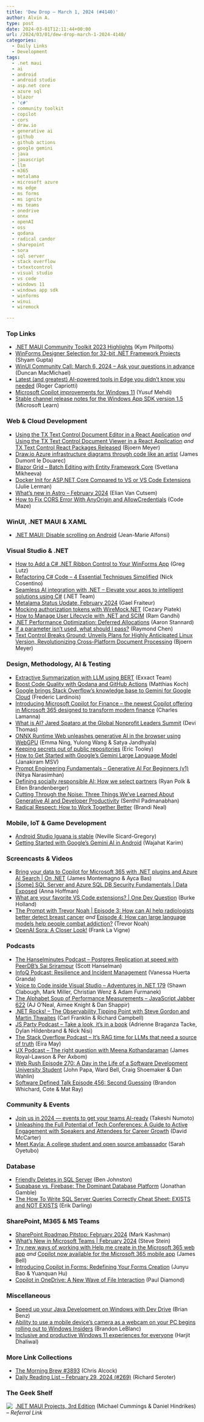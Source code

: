 ```yaml
---
title: 'Dew Drop – March 1, 2024 (#4140)'
author: Alvin A.
type: post
date: 2024-03-01T12:11:44+00:00
url: /2024/03/01/dew-drop-march-1-2024-4140/
categories:
  - Daily Links
  - Development
tags:
  - .net maui
  - ai
  - android
  - android studio
  - asp.net core
  - azure sql
  - blazor
  - 'c#'
  - community toolkit
  - copilot
  - cors
  - draw.io
  - generative ai
  - github
  - github actions
  - google gemini
  - java
  - javascript
  - llm
  - m365
  - metalama
  - microsoft azure
  - ms edge
  - ms forms
  - ms ignite
  - ms teams
  - onedrive
  - onnx
  - openAI
  - oss
  - qodana
  - radical candor
  - sharepoint
  - sora
  - sql server
  - stack overflow
  - txtextcontrol
  - visual studio
  - vs code
  - windows 11
  - windows app sdk
  - winforms
  - winui
  - wiremock

---
```

### <a name="top"></a>Top Links

  * <a href="https://devblogs.microsoft.com/dotnet/dotnet-maui-community-toolkit-2023-highlights/" target="_blank" rel="noopener">.NET MAUI Community Toolkit 2023 Highlights</a> (Kym Phillpotts)
  * <a href="https://devblogs.microsoft.com/visualstudio/winforms-designer-selection-for-32-bit-net-framework-projects/" target="_blank" rel="noopener">WinForms Designer Selection for 32-bit .NET Framework Projects</a> (Shyam Gupta)
  * <a href="https://github.com/microsoft/microsoft-ui-xaml/discussions/9361" target="_blank" rel="noopener">WinUI Community Call: March 6, 2024 &#8211; Ask your questions in advance</a> (Duncan MacMichael)
  * <a href="https://blogs.windows.com/msedgedev/2024/02/29/ai-powered-tools-in-edge/" target="_blank" rel="noopener">Latest (and greatest) AI-powered tools in Edge you didn’t know you needed</a> (Roger Capriotti)
  * <a href="https://blogs.windows.com/windowsexperience/2024/02/29/microsoft-copilot-improvements-for-windows-11/" target="_blank" rel="noopener">Microsoft Copilot improvements for Windows 11</a> (Yusuf Mehdi)
  * <a href="https://learn.microsoft.com/en-us/windows/apps/windows-app-sdk/stable-channel#version-15" target="_blank" rel="noopener">Stable channel release notes for the Windows App SDK version 1.5</a> (Microsoft Learn)



### <a name="web"></a>Web & Cloud Development

  * <a href="https://www.textcontrol.com/blog/2024/02/29/using-the-tx-text-control-document-editor-in-a-react-application/" target="_blank" rel="noopener">Using the TX Text Control Document Editor in a React Application</a> _and_ <a href="https://www.textcontrol.com/blog/2024/02/29/using-the-tx-text-control-document-viewer-in-a-react-application/" target="_blank" rel="noopener">Using the TX Text Control Document Viewer in a React Application</a> _and_ <a href="https://www.textcontrol.com/blog/2024/02/29/tx-text-control-react-packages-released/" target="_blank" rel="noopener">TX Text Control React Packages Released</a> (Bjoern Meyer)
  * <a href="https://techcommunity.microsoft.com/t5/azure-developer-community-blog/draw-io-azure-infrastructure-diagrams-through-code-like-an/ba-p/4071316" target="_blank" rel="noopener">Draw.io Azure infrastructure diagrams through code like an artist</a> (James Dumont le Douarec)
  * <a href="https://community.devexpress.com/blogs/aspnet/archive/2024/02/29/blazor-grid-batch-editing-with-entity-framework-core.aspx" target="_blank" rel="noopener">Blazor Grid &#8211; Batch Editing with Entity Framework Core</a> (Svetlana Mikheeva)
  * <a href="https://thedatafarm.com/docker/docker-init-for-asp-net-core-compared-to-vs-or-vs-code-extensions/" target="_blank" rel="noopener">Docker Init for ASP.NET Core Compared to VS or VS Code Extensions</a> (Julie Lerman)
  * <a href="https://astro.build/blog/whats-new-february-2024/" target="_blank" rel="noopener">What&#8217;s new in Astro &#8211; February 2024</a> (Elian Van Cutsem)
  * <a href="https://code-maze.com/aspnetcore-how-to-fix-cors-error-with-anyorigin-and-allowcredentials/" target="_blank" rel="noopener">How to Fix CORS Error With AnyOrigin and AllowCredentials</a> (Code Maze)



### <a name="silverlight"></a>WinUI, .NET MAUI & XAML

  * <a href="https://www.sharpnado.com/net-maui-disable-scrolling-on-android/" target="_blank" rel="noopener">.NET MAUI: Disable scrolling on Android</a> (Jean-Marie Alfonsi)



### <a name="dotnet"></a>Visual Studio & .NET

  * <a href="https://developer.mescius.com/blogs/how-to-add-a-c-sharp-net-ribbon-control-to-your-winforms-app" target="_blank" rel="noopener">How to Add a C# .NET Ribbon Control to Your WinForms App</a> (Greg Lutz)
  * <a href="https://www.devleader.ca/2024/02/29/refactoring-c-code-4-essential-techniques-simplified/" target="_blank" rel="noopener">Refactoring C# Code – 4 Essential Techniques Simplified</a> (Nick Cosentino)
  * <a href="https://dotnet.microsoft.com/en-us/apps/machinelearning-ai" target="_blank" rel="noopener">Seamless AI integration with .NET &#8211; Elevate your apps to intelligent solutions using C#</a> (.NET Team)
  * <a href="https://blog.postsharp.net/metalama-status-update-2024-02.html" target="_blank" rel="noopener">Metalama Status Update, February 2024</a> (Gael Fraiteur)
  * <a href="https://cezarypiatek.github.io/post/mocking-authorization-tokens/" target="_blank" rel="noopener">Mocking authorization tokens with WireMock.NET</a> (Cezary Piatek)
  * <a href="https://developer.okta.com/blog/2024/02/29/net-scim" target="_blank" rel="noopener">How to Manage User Lifecycle with .NET and SCIM</a> (Ram Gandhi)
  * <a href="https://petabridge.com/blog/net-performance-deferred-allocation/" target="_blank" rel="noopener">.NET Performance Optimization: Deferred Allocations</a> (Aaron Stannard)
  * <a href="https://devblogs.microsoft.com/oldnewthing/20240229-00/?p=109463" target="_blank" rel="noopener">If a parameter isn’t used, what should I pass?</a> (Raymond Chen)
  * <a href="https://www.textcontrol.com/blog/2024/02/29/text-control-breaks-ground-unveils-plans-for-highly-anticipated-linux-version-revolutionizing-cross-platform-document-processing/" target="_blank" rel="noopener">Text Control Breaks Ground: Unveils Plans for Highly Anticipated Linux Version, Revolutionizing Cross-Platform Document Processing</a> (Bjoern Meyer)



### <a name="design"></a>Design, Methodology, AI & Testing

  * <a href="https://www.exxactcorp.com/blog/deep-learning/extractive-summarization-with-llm-using-bert" target="_blank" rel="noopener">Extractive Summarization with LLM using BERT</a> (Exxact Team)
  * <a href="https://blog.jetbrains.com/dotnet/2024/02/29/boost-code-quality-with-qodana-and-github-actions/" target="_blank" rel="noopener">Boost Code Quality with Qodana and GitHub Actions</a> (Matthias Koch)
  * <a href="https://techcrunch.com/2024/02/29/google-brings-stack-overflows-knowledge-base-to-gemini/" target="_blank" rel="noopener">Google brings Stack Overflow’s knowledge base to Gemini for Google Cloud</a> (Frederic Lardinois)
  * <a href="https://blogs.microsoft.com/blog/2024/02/29/introducing-microsoft-copilot-for-finance-the-newest-copilot-offering-in-microsoft-365-designed-to-transform-modern-finance/" target="_blank" rel="noopener">Introducing Microsoft Copilot for Finance – the newest Copilot offering in Microsoft 365 designed to transform modern finance</a> (Charles Lamanna)
  * <a href="https://techcommunity.microsoft.com/t5/nonprofit-community-blog/what-is-ai-jared-spataro-at-the-global-nonprofit-leaders-summit/ba-p/4070894" target="_blank" rel="noopener">What is AI? Jared Spataro at the Global Nonprofit Leaders Summit</a> (Devi Thomas)
  * <a href="https://cloudblogs.microsoft.com/opensource/2024/02/29/onnx-runtime-web-unleashes-generative-ai-in-the-browser-using-webgpu/" target="_blank" rel="noopener">ONNX Runtime Web unleashes generative AI in the browser using WebGPU</a> (Emma Ning, Yulong Wang & Satya Jandhyala)
  * <a href="https://github.blog/2024-02-29-keeping-secrets-out-of-public-repositories/" target="_blank" rel="noopener">Keeping secrets out of public repositories</a> (Eric Tooley)
  * <a href="https://thenewstack.io/how-to-get-started-with-googles-gemini-large-language-model/" target="_blank" rel="noopener">How to Get Started with Google’s Gemini Large Language Model</a> (Janakiram MSV)
  * <a href="https://dev.to/azure/prompt-engineering-fundamentals-generative-ai-for-beginners-v1-1kii" target="_blank" rel="noopener">Prompt Engineering Fundamentals &#8211; Generative AI For Beginners (v1)</a> (Nitya Narasimhan)
  * <a href="https://stackoverflow.blog/2024/02/29/defining-socially-responsible-ai-how-we-select-api-partners/" target="_blank" rel="noopener">Defining socially responsible AI: How we select partners</a> (Ryan Polk & Ellen Brandenberger)
  * <a href="https://innovation.ebayinc.com/tech/features/cutting-through-the-noise-three-things-weve-learned-about-generative-ai-and-developer-productivity/" target="_blank" rel="noopener">Cutting Through the Noise: Three Things We&#8217;ve Learned About Generative AI and Developer Productivity</a> (Senthil Padmanabhan)
  * <a href="https://www.radicalcandor.com/blog/radical-respect/" target="_blank" rel="noopener">Radical Respect: How to Work Together Better</a> (Brandi Neal)



### <a name="mobile"></a>Mobile, IoT & Game Development

  * <a href="http://android-developers.googleblog.com/2024/02/android-studio-iguana-is-stable.html" target="_blank" rel="noopener">Android Studio Iguana is stable</a> (Neville Sicard-Gregory)
  * <a href="https://medium.com/codechai/getting-started-with-googles-gemini-ai-in-android-4040abcc6391?source=rss----fc8393e7239---4" target="_blank" rel="noopener">Getting Started with Google’s Gemini AI in Android</a> (Wajahat Karim)



### <a name="videos"></a>Screencasts & Videos

  * <a href="http://www.youtube.com/watch?v=DvqnTunnJkQ" target="_blank" rel="noopener">Bring your data to Copilot for Microsoft 365 with .NET plugins and Azure AI Search | On .NET</a> (James Montemagno & Ayca Bas)
  * <a href="http://www.youtube.com/watch?v=-XX2V_4-uZw" target="_blank" rel="noopener">[Some] SQL Server and Azure SQL DB Security Fundamentals | Data Exposed</a> (Anna Hoffman)
  * <a href="http://www.youtube.com/watch?v=mon_yn2eZOM" target="_blank" rel="noopener">What are your favorite VS Code extensions? | One Dev Question</a> (Burke Holland)
  * <a href="https://www.microsoft.com/en-us/research/video/the-prompt-with-trevor-noah-episode-3-how-can-ai-help-radiologists-better-detect-breast-cancer/" target="_blank" rel="noopener">The Prompt with Trevor Noah | Episode 3: How can AI help radiologists better detect breast cancer</a> _and_ <a href="https://www.microsoft.com/en-us/research/video/the-prompt-with-trevor-noah-episode-4-how-can-large-language-models-help-people-combat-addiction/" target="_blank" rel="noopener">Episode 4: How can large language models help people combat addiction?</a> (Trevor Noah)
  * <a href="https://www.franksworld.com/2024/02/29/openai-sora-a-closer-look/?utm_source=rss&utm_medium=rss&utm_campaign=openai-sora-a-closer-look" target="_blank" rel="noopener">OpenAI Sora: A Closer Look!</a> (Frank La Vigne)



### <a name="podcasts"></a>Podcasts

  * <a href="https://www.hanselminutes.com/934/postgres-replication-at-speed-with-peerdbs-sai-srirampur" target="_blank" rel="noopener">The Hanselminutes Podcast &#8211; Postgres Replication at speed with PeerDB&#8217;s Sai Srirampur</a> (Scott Hanselman)
  * <a href="https://www.infoq.com/podcasts/incident-management-resilience/" target="_blank" rel="noopener">InfoQ Podcast: Resilience and Incident Management</a> (Vanessa Huerta Granda)
  * <a href="https://topenddevs.com/podcasts/adventures-in-net/episodes/voice-to-code-inside-visual-studio-net-179" target="_blank" rel="noopener">Voice to Code inside Visual Studio &#8211; Adventures in .NET 179</a> (Shawn Clabough, Mark Miller, Christian Wenz & Adam Furmanek)
  * <a href="https://topenddevs.com/podcasts/javascript-jabber/episodes/the-alphabet-soup-of-performance-measurements-jsj-622" target="_blank" rel="noopener">The Alphabet Soup of Performance Measurements &#8211; JavaScript Jabber 622</a> (AJ O&#8217;Neal, Aimee Knight & Dan Shappir)
  * <a href="https://www.spreaker.com/episode/the-observability-tipping-point-with-steve-gordon-and-martin-thwaites--58872584" target="_blank" rel="noopener">.NET Rocks! &#8211; The Observability Tipping Point with Steve Gordon and Martin Thwaites</a> (Carl Franklin & Richard Campbell)
  * <a href="https://changelog.com/jsparty/314" target="_blank" rel="noopener">JS Party Podcast &#8211; Take a look, it&#8217;s in a book</a> (Adrienne Braganza Tacke, Dylan Hildenbrand & Nick Nisi)
  * <a href="https://stackoverflow.blog/2024/03/01/it-s-rag-time-for-llms-that-need-a-source-of-truth/" target="_blank" rel="noopener">The Stack Overflow Podcast &#8211; It’s RAG time for LLMs that need a source of truth</a> (Eira May)
  * <a href="https://uxpodcast.com/322-right-question-meena-kothandaraman/" target="_blank" rel="noopener">UX Podcast &#8211; The right question with Meena Kothandaraman</a> (James Royal-Lawson & Per Axbom)
  * <a href="https://www.webrush.io/episodes/episode-270-a-day-in-the-life-of-a-software-development-university-student" target="_blank" rel="noopener">Web Rush Episode 270: A Day in the Life of a Software Development University Student</a> (John Papa, Ward Bell, Craig Shoemaker & Dan Wahlin)
  * <a href="https://www.softwaredefinedtalk.com/456" target="_blank" rel="noopener">Software Defined Talk Episode 456: Second Guessing</a> (Brandon Whichard, Cote & Mat Ray)



### <a name="events"></a>Community & Events

  * <a href="https://blogs.microsoft.com/blog/2024/02/28/join-us-in-2024-events-to-get-your-teams-ai-ready/" target="_blank" rel="noopener">Join us in 2024 — events to get your teams AI-ready</a> (Takeshi Numoto)
  * <a href="https://dotnettips.wordpress.com/2024/03/01/unleashing-the-full-potential-of-tech-conferences-a-guide-to-active-engagement-with-speakers-and-attendees-for-career-growth/" target="_blank" rel="noopener">Unleashing the Full Potential of Tech Conferences: A Guide to Active Engagement with Speakers and Attendees for Career Growth</a> (David McCarter)
  * <a href="https://github.blog/2024-02-29-meet-kayla-a-college-student-and-open-source-ambassador/" target="_blank" rel="noopener">Meet Kayla: A college student and open source ambassador</a> (Sarah Oyetubo)



### <a name="sql"></a>Database

  * <a href="https://www.red-gate.com/simple-talk/blogs/friendly-deletes-in-sql-server/" target="_blank" rel="noopener">Friendly Deletes in SQL Server</a> (Ben Johnston)
  * <a href="https://www.telerik.com/blogs/supabase-vs-firebase-dominant-database-platform" target="_blank" rel="noopener">Supabase vs. Firebase: The Dominant Database Platform</a> (Jonathan Gamble)
  * <a href="https://erikdarling.com/the-how-to-write-sql-server-queries-correctly-cheat-sheet-exists-and-not-exists/" target="_blank" rel="noopener">The How To Write SQL Server Queries Correctly Cheat Sheet: EXISTS and NOT EXISTS</a> (Erik Darling)



### <a name="sp"></a>SharePoint, M365 & MS Teams

  * <a href="https://techcommunity.microsoft.com/t5/microsoft-sharepoint-blog/sharepoint-roadmap-pitstop-february-2024/ba-p/4066867" target="_blank" rel="noopener">SharePoint Roadmap Pitstop: February 2024</a> (Mark Kashman)
  * <a href="https://techcommunity.microsoft.com/t5/microsoft-teams-blog/what-s-new-in-microsoft-teams-february-2024/ba-p/4067761" target="_blank" rel="noopener">What’s New in Microsoft Teams | February 2024</a> (Steve Stein)
  * <a href="https://techcommunity.microsoft.com/t5/copilot-for-microsoft-365/try-new-ways-of-working-with-help-me-create-in-the-microsoft-365/ba-p/4071000" target="_blank" rel="noopener">Try new ways of working with Help me create in the Microsoft 365 web app</a> _and_ <a href="https://techcommunity.microsoft.com/t5/copilot-for-microsoft-365/copilot-now-available-for-the-microsoft-365-mobile-app/ba-p/4071014" target="_blank" rel="noopener">Copilot now available for the Microsoft 365 mobile app</a> (James Bell)
  * <a href="https://techcommunity.microsoft.com/t5/microsoft-forms-blog/introducing-copilot-in-forms-redefining-your-forms-creation/ba-p/4062885" target="_blank" rel="noopener">Introducing Copilot in Forms: Redefining Your Forms Creation</a> (Junyu Bao & Yuanquan Hu)
  * <a href="https://techcommunity.microsoft.com/t5/microsoft-onedrive-blog/copilot-in-onedrive-a-new-wave-of-file-interaction/ba-p/4070738" target="_blank" rel="noopener">Copilot in OneDrive: A New Wave of File Interaction</a> (Paul Diamond)



### <a name="misc"></a>Miscellaneous

  * <a href="https://devblogs.microsoft.com/java/speed-up-your-java-development-on-windows-with-microsoft-dev-drive/" target="_blank" rel="noopener">Speed up your Java Development on Windows with Dev Drive</a> (Brian Benz)
  * <a href="https://blogs.windows.com/blog/2024/02/29/ability-to-use-a-mobile-devices-camera-as-a-webcam-on-your-pc-begins-rolling-out-to-windows-insiders/" target="_blank" rel="noopener">Ability to use a mobile device’s camera as a webcam on your PC begins rolling out to Windows Insiders</a> (Brandon LeBlanc)
  * <a href="https://techcommunity.microsoft.com/t5/windows-it-pro-blog/inclusive-and-productive-windows-11-experiences-for-everyone/ba-p/4067937" target="_blank" rel="noopener">Inclusive and productive Windows 11 experiences for everyone</a> (Harjit Dhaliwal)



### <a name="links"></a>More Link Collections

  * <a href="https://blog.cwa.me.uk/2024/03/01/the-morning-brew-3893/" target="_blank" rel="noopener">The Morning Brew #3893</a> (Chris Alcock)
  * <a href="https://seroter.com/2024/02/29/daily-reading-list-february-29-2024-269/" target="_blank" rel="noopener">Daily Reading List – February 29, 2024 (#269)</a> (Richard Seroter)



### <a name="shelf"></a>The Geek Shelf

<a href="https://www.amazon.com/dp/1837634912/?tag=amavin-20" target="_blank" rel="noopener"><img decoding="async" align="left" style="margin: 0px 4px 0px 0px; border: 0px currentcolor; border-image: none; float: left; display: inline; background-image: none;" src="https://m.media-amazon.com/images/I/511+anL+KbL._SS135_.jpg" border="0" /></a>&nbsp;<a href="https://www.amazon.com/dp/1837634912/?tag=amavin-20" target="_blank" rel="noopener">.NET MAUI Projects, 3rd Edition</a> (Michael Cummings & Daniel Hindrikes) _&#8211; Referral Link_